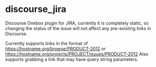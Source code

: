 # discourse_jira
Discourse Onebox plugin for JIRA, currently it is completely static, so changing the status of the issue will not affect any pre-existing links in Discourse.

Currently supports links in the format of https://hostname.org/browse/PRODUCT-2012 or https://hostname.org/projects/PROJECT/issues/PRODUCT-2012 
Also supports grabbing a link that may have query string parameters.
